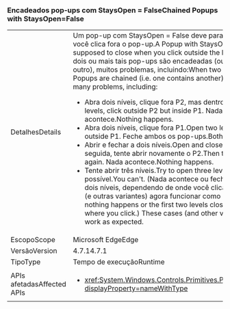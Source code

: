 ### <a name="chained-popups-with-staysopenfalse"></a><span data-ttu-id="f240c-101">Encadeados pop-ups com StaysOpen = False</span><span class="sxs-lookup"><span data-stu-id="f240c-101">Chained Popups with StaysOpen=False</span></span>

|   |   |
|---|---|
|<span data-ttu-id="f240c-102">Detalhes</span><span class="sxs-lookup"><span data-stu-id="f240c-102">Details</span></span>|<span data-ttu-id="f240c-103">Um pop-up com StaysOpen = False deve para fechar quando você clica fora o pop-up.</span><span class="sxs-lookup"><span data-stu-id="f240c-103">A Popup with StaysOpen=False is supposed to close when you click outside the Popup.</span></span> <span data-ttu-id="f240c-104">Quando dois ou mais tais pop-ups são encadeadas (ou seja, um contém outro), muitos problemas, incluindo:</span><span class="sxs-lookup"><span data-stu-id="f240c-104">When two or more such Popups are chained (i.e. one contains another), there were many problems, including:</span></span><ul><li><span data-ttu-id="f240c-105">Abra dois níveis, clique fora P2, mas dentro P1.</span><span class="sxs-lookup"><span data-stu-id="f240c-105">Open two levels, click outside P2 but inside P1.</span></span>  <span data-ttu-id="f240c-106">Nada acontece.</span><span class="sxs-lookup"><span data-stu-id="f240c-106">Nothing happens.</span></span></li><li><span data-ttu-id="f240c-107">Abra dois níveis, clique fora P1.</span><span class="sxs-lookup"><span data-stu-id="f240c-107">Open two levels, click outside P1.</span></span>  <span data-ttu-id="f240c-108">Feche ambos os pop-ups.</span><span class="sxs-lookup"><span data-stu-id="f240c-108">Both popups close.</span></span></li><li><span data-ttu-id="f240c-109">Abrir e fechar a dois níveis.</span><span class="sxs-lookup"><span data-stu-id="f240c-109">Open and close two levels.</span></span>  <span data-ttu-id="f240c-110">Em seguida, tente abrir novamente o P2.</span><span class="sxs-lookup"><span data-stu-id="f240c-110">Then try to open P2 again.</span></span>  <span data-ttu-id="f240c-111">Nada acontece.</span><span class="sxs-lookup"><span data-stu-id="f240c-111">Nothing happens.</span></span></li><li><span data-ttu-id="f240c-112">Tente abrir três níveis.</span><span class="sxs-lookup"><span data-stu-id="f240c-112">Try to open three levels.</span></span>  <span data-ttu-id="f240c-113">Não é possível.</span><span class="sxs-lookup"><span data-stu-id="f240c-113">You can't.</span></span>  <span data-ttu-id="f240c-114">(Nada acontece ou fechar os primeiros dois níveis, dependendo de onde você clicar.) Nesses casos (e outras variantes) agora funcionar como esperado.</span><span class="sxs-lookup"><span data-stu-id="f240c-114">(Either nothing happens or the first two levels close, depending on where you click.) These cases (and other variants) now work as expected.</span></span></li></ul>|
|<span data-ttu-id="f240c-115">Escopo</span><span class="sxs-lookup"><span data-stu-id="f240c-115">Scope</span></span>|<span data-ttu-id="f240c-116">Microsoft Edge</span><span class="sxs-lookup"><span data-stu-id="f240c-116">Edge</span></span>|
|<span data-ttu-id="f240c-117">Versão</span><span class="sxs-lookup"><span data-stu-id="f240c-117">Version</span></span>|<span data-ttu-id="f240c-118">4.7.1</span><span class="sxs-lookup"><span data-stu-id="f240c-118">4.7.1</span></span>|
|<span data-ttu-id="f240c-119">Tipo</span><span class="sxs-lookup"><span data-stu-id="f240c-119">Type</span></span>|<span data-ttu-id="f240c-120">Tempo de execução</span><span class="sxs-lookup"><span data-stu-id="f240c-120">Runtime</span></span>|
|<span data-ttu-id="f240c-121">APIs afetadas</span><span class="sxs-lookup"><span data-stu-id="f240c-121">Affected APIs</span></span>|<ul><li><xref:System.Windows.Controls.Primitives.Popup.StaysOpen?displayProperty=nameWithType></li></ul>|

